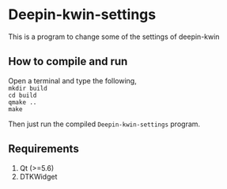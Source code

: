 # Deepin-kwin-settings
This is a program to change some of the settings of deepin-kwin

## How to compile and run
Open a terminal and type the following, \
`mkdir build` \
`cd build` \
`qmake ..` \
`make`

Then just run the compiled `Deepin-kwin-settings` program.

## Requirements
1. Qt (>=5.6)
2. DTKWidget
